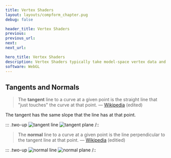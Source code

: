 ```yaml
---
title: Vertex Shaders
layout: layouts/compform_chapter.pug
debug: false

header_title: Vertex Shaders
previous:
previous_url:
next:
next_url:

hero_title: Vertex Shaders
description: Vertex Shaders typically take model-space vertex data and return the corresponding screen-space vertex data.
software: WebGL
---
```


## Tangents and Normals

> The **tangent** line to a curve at a given point is the straight line that "just touches" the curve at that point.
> — [Wikipedia](https://en.wikipedia.org/wiki/Tangent) (edited)

The tangent has the same slope that the line has at that point.

::: .two-up
![tangent line](https://upload.wikimedia.org/wikipedia/commons/thumb/0/0f/Tangent_to_a_curve.svg/440px-Tangent_to_a_curve.svg.png)
![tangent plane](https://upload.wikimedia.org/wikipedia/commons/thumb/6/66/Image_Tangent-plane.svg/440px-Image_Tangent-plane.svg.png)
/::

> The **normal** line to a curve at a given point is the line perpendicular to the tangent line at that point.
> — [Wikipedia](<https://en.wikipedia.org/wiki/Normal_(geometry)>) (editied)

::: .two-up
![normal line](https://d1whtlypfis84e.cloudfront.net/guides/wp-content/uploads/2018/04/02174230/800px-Tangent-768x503.png)
![normal plane](https://upload.wikimedia.org/wikipedia/commons/thumb/a/a8/Normal_vectors_on_a_curved_surface.svg/620px-Normal_vectors_on_a_curved_surface.svg.png)
/::
